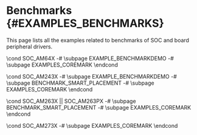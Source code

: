 #  Benchmarks {#EXAMPLES_BENCHMARKS}

This page lists all the examples related to benchmarks of SOC and board peripheral drivers.

\cond SOC_AM64X
   -# \subpage EXAMPLE_BENCHMARKDEMO
   -# \subpage EXAMPLES_COREMARK
\endcond

\cond SOC_AM243X
   -# \subpage EXAMPLE_BENCHMARKDEMO
   -# \subpage BENCHMARK_SMART_PLACEMENT
   -# \subpage EXAMPLES_COREMARK
\endcond

\cond SOC_AM263X || SOC_AM263PX
   -# \subpage BENCHMARK_SMART_PLACEMENT
   -# \subpage EXAMPLES_COREMARK
\endcond

\cond SOC_AM273X
   -# \subpage EXAMPLES_COREMARK
\endcond